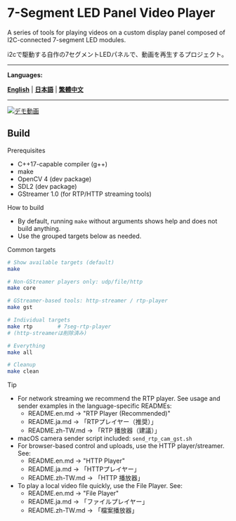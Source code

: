 # 7-Segment LED Panel Video Player

A series of tools for playing videos on a custom display panel composed of I2C-connected 7-segment LED modules.

i2cで駆動する自作の7セグメントLEDパネルで、動画を再生するプロジェクト。

---

**Languages:**

[**English**](README.en.md) | [**日本語**](README.ja.md) | [**繁體中文**](README.zh-TW.md)

---

[![デモ動画](./docs/7seg-output_hq.gif)](https://www.instagram.com/reel/DOIo3QTEZs0/?utm_source=ig_web_button_share_sheet)

## Build

Prerequisites
- C++17-capable compiler (g++)
- make
- OpenCV 4 (dev package)
- SDL2 (dev package)
- GStreamer 1.0 (for RTP/HTTP streaming tools)

How to build
- By default, running `make` without arguments shows help and does not build anything.
- Use the grouped targets below as needed.

Common targets
```bash
# Show available targets (default)
make

# Non-GStreamer players only: udp/file/http
make core

# GStreamer-based tools: http-streamer / rtp-player
make gst

# Individual targets
make rtp        # 7seg-rtp-player
# (http-streamerは削除済み)

# Everything
make all

# Cleanup
make clean
```

Tip
- For network streaming we recommend the RTP player. See usage and sender examples in the language-specific READMEs:
	- README.en.md → "RTP Player (Recommended)"
	- README.ja.md → 「RTPプレイヤー（推奨）」
	- README.zh-TW.md → 「RTP 播放器（建議）」
- macOS camera sender script included: `send_rtp_cam_gst.sh`
 - For browser-based control and uploads, use the HTTP player/streamer. See:
	 - README.en.md → "HTTP Player"
	 - README.ja.md → 「HTTPプレイヤー」
	 - README.zh-TW.md → 「HTTP 播放器」
 - To play a local video file quickly, use the File Player. See:
	 - README.en.md → "File Player"
	 - README.ja.md → 「ファイルプレイヤー」
	 - README.zh-TW.md → 「檔案播放器」

